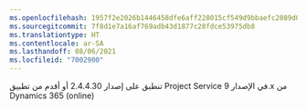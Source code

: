```yaml
---
ms.openlocfilehash: 1957f2e2026b1446458dfe6aff228015cf549d9bbaefc2089d0f5b07275c4eb5
ms.sourcegitcommit: 7f8d1e7a16af769adb43d1877c28fdce53975db8
ms.translationtype: HT
ms.contentlocale: ar-SA
ms.lasthandoff: 08/06/2021
ms.locfileid: "7002900"
---
```

تنطبق على إصدار 2.4.4.30 أو أقدم من تطبيق Project Service في الإصدار 9.x من Dynamics 365 (online)
